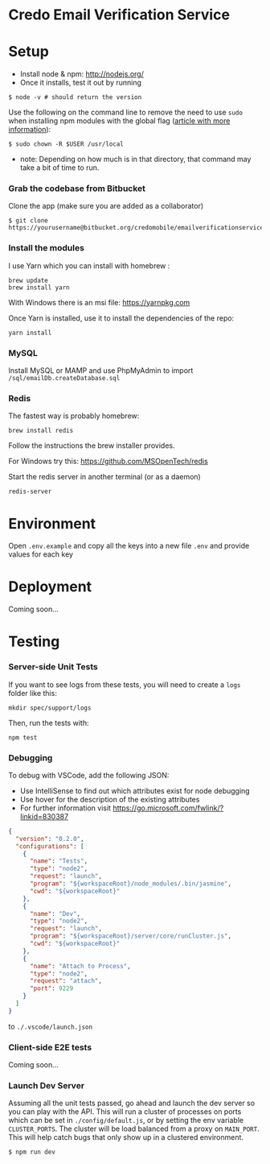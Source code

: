 Credo Email Verification Service
========

# Setup

* Install node & npm: http://nodejs.org/
* Once it installs, test it out by running

```
$ node -v # should return the version
```

Use the following on the command line to remove the need to use `sudo` when installing npm modules with the global flag ([article with more information](http://howtonode.org/introduction-to-npm)):

```
$ sudo chown -R $USER /usr/local
```  
* note: Depending on how much is in that directory, that command may take a bit of time to run.


### Grab the codebase from Bitbucket

Clone the app (make sure you are added as a collaborator)

```
$ git clone https://yourusername@bitbucket.org/credomobile/emailverificationservice.git
```

### Install the modules

I use Yarn which you can install with homebrew : 

``` 
brew update
brew install yarn
```

With Windows there is an msi file: https://yarnpkg.com

Once Yarn is installed, use it to install the dependencies of the repo: 

``` 
yarn install
```

### MySQL

Install MySQL or MAMP and use PhpMyAdmin to import `/sql/emailDb.createDatabase.sql`


### Redis
The fastest way is probably homebrew:


    brew install redis
    

Follow the instructions the brew installer provides.

For Windows try this: https://github.com/MSOpenTech/redis

Start the redis server in another terminal (or as a daemon)

    redis-server

# Environment
Open `.env.example` and copy all the keys into a new file `.env` and provide values for each key 

# Deployment

Coming soon...


# Testing

### Server-side Unit Tests
If you want to see logs from these tests, you will need to create a `logs` folder like this: 

```
mkdir spec/support/logs
```

Then, run the tests with:

```
npm test
```

### Debugging

To debug with VSCode, add the following JSON: 
  - Use IntelliSense to find out which attributes exist for node debugging
  - Use hover for the description of the existing attributes
  - For further information visit https://go.microsoft.com/fwlink/?linkid=830387

```json
{
  "version": "0.2.0",
  "configurations": [
    {
      "name": "Tests",
      "type": "node2",
      "request": "launch",
      "program": "${workspaceRoot}/node_modules/.bin/jasmine",
      "cwd": "${workspaceRoot}"
    },
    {
      "name": "Dev",
      "type": "node2",
      "request": "launch",
      "program": "${workspaceRoot}/server/core/runCluster.js",
      "cwd": "${workspaceRoot}"
    },
    {
      "name": "Attach to Process",
      "type": "node2",
      "request": "attach",
      "port": 9229
    }
  ]
}
```

to `./.vscode/launch.json`

### Client-side E2E tests

Coming soon...


### Launch Dev Server

Assuming all the unit tests passed, go ahead and launch the dev server so you can play with the API. This will run a cluster of processes on ports which can be set in `./config/default.js`, or by setting the env variable `CLUSTER_PORTS`. The cluster will be load balanced from a proxy on `MAIN_PORT`. This will help catch bugs that only show up in a clustered environment. 

```
$ npm run dev 
```

